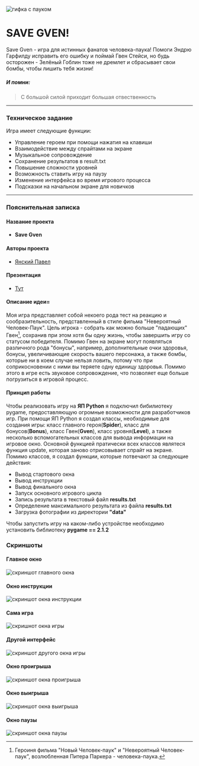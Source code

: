 ![гифка с пауком](data/pictures/spider_gif.gif)
# SAVE GVEN!
Save Gven - игра для истинных фанатов человека-паука! Помоги Эндрю Гарфилду исправить его ошибку и поймай Гвен Стейси, но будь осторожен - Зелёный Гоблин тоже не дремлет и сбрасывает свои бомбы, чтобы лишить тебя жизни!
##### И помни:
> С большой силой приходит большая отвественность

___
### Техническое задание
Игра имеет следующие функции:
* Управление героем при помощи нажатия на клавиши
* Взаимодействие между спрайтами на экране
* Музыкальное сопровождение
* Сохранение результатов в result.txt
* Повышение сложности уровней
* Возможность ставить игру на паузу
* Изменение интерфейса во время игрового процесса
* Подсказки на начальном экране для новичков
___
### Пояснительная записка
#### Название проекта
* __Save Gven__
#### Авторы проекта
* [Янский Павел](https://vk.com/pavelyanski)
#### Презентация
* [Тут](https://docs.google.com/presentation/d/1Ok7_RgXz7E8WmAbKW1MqjsUXAseC8a-HoJasEFAeTIc/edit?usp=sharing)

#### Описание идеи=
Моя игра представляет собой некоего рода тест на реакцию и сообразительность, представленный в стиле фильма "Невероятный Человек-Паук". Цель игрока - собрать как можно больше "падающих" Гвен[^1], сохранив при этом хотя бы одну жизнь, чтобы завершить игру со статусом победителя. Помимо Гвен на экране могут появляться различного рода "бонусы", например, дополнительные очки здоровья, бонусы, увеличивающие скорость вашего персонажа, а также бомбы, которые ни в коем случае нельзя ловить, потому что при соприкосновении с ними вы теряете одну единицу здоровья. Помимо этого в игре есть звуковое сопровождение, что позволяет  еще больше погрузиться в игровой процесс.

#### Принцип работы

Чтобы реализовать игру на __ЯП Python__ я подключил бибилиотеку pygame, предоставляющую огромные возможности для разработчиков игр. При помощи ЯП Python я создал классы, необходимые для создания игры: класс главного героя(__Spider__), класс для бонусов(__Bonus__), класс Гвен(__Gven__), класс уровня(__Level__), а также несколько вспомогательных классов для вывода информации на игровое окно. Основной функцией пратически всех классов являтеся функция update, которая заново отрисовывает спрайт на экране.
 Помимо классов, я создал функции, которые потвечают за следующие действия:
* Вывод стартового окна
* Вывод инструкции
* Вывод финального окна
* Запуск основного игрового цикла
* Запись результата в текстовый файл __results.txt__
* Определение максимального результата из файла __results.txt__
* Загрузка фотографии из директории __"data"__

Чтобы запустить игру на каком-либо устройстве необходимо установить библиотеку __pygame == 2.1.2__
### Скриншоты
#### Главное окно
![скриншот главного окна](data/presentation/start_window.png)
#### Окно инструкции
![скриншот окна инструкции](data/presentation/instruction_window1.png)
#### Сама игра
![скришнот окна игры](data/presentation/game_window.png)
#### Другой интерфейс
![скриншот другого окна игры](data/presentation/other_game_window.png)
#### Окно проигрыша
![скриншот окна проигрыша](data/presentation/lose_window.png)
#### Окно выигрыша
![скриншот окна выигрыша](data/presentation/win_window.png)
#### Окно паузы
![скриншот окна паузы](data/presentation/pause_window.png)


[^1]: Героиня фильма "Новый Человек-паук" и "Невероятный Человек-паук", возлюбленная Питера Паркера - человека-паука.




